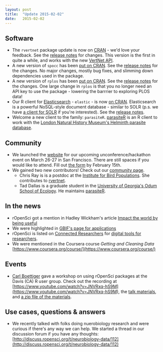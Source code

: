 ```yaml
---
layout: post
title:  "Update 2015-02-02"
date:   2015-02-02
---
```


## Software

* The `rvertnet` package update is now on [CRAN](http://cran.r-project.org/web/packages/rvertnet/index.html) - we'd love your feedback. See the [release notes](https://github.com/ropensci/rvertnet/releases/tag/v0.2.2) for changes. This version is the first in quite a while, and works with the new [VertNet API](https://github.com/VertNet/webapp/wiki/Introduction-to-the-VertNet-API).
* A new version of `spocc` has been [put on CRAN](http://cran.r-project.org/web/packages/spocc/index.html). See the [release notes](https://github.com/ropensci/spocc/releases/tag/v0.2.4) for the changes. No major changes, mostly bug fixes, and slimming down dependencies used in the package.
* A new version of `rplos` has been [put on CRAN](http://cran.r-project.org/web/packages/rplos/index.html). See the [release notes](https://github.com/ropensci/rplos/releases/tag/v0.4.6) for the changes. One large change in `rplos` is that you no longer need an API key to use the package - lowering the barrrier to exploring PLOS data!
* Our R client for [Elasticsearch](http://www.elasticsearch.org/) - `elastic` - is now [on CRAN](http://cran.r-project.org/web/packages/elastic/index.html). Elasticsearch is a powerful NoSQL-style document database - similar to SOLR (p.s. we have [a client for SOLR](http://cran.r-project.org/web/packages/solr/index.html) if you're interested). See the [release notes](https://github.com/ropensci/elastic/releases/tag/v0.3.0). 
* Welcome a new client to the family: `parasiteR`. [parasiteR](https://github.com/ropensci/parasiteR) is an R client to work with the [London Natural History Museum's Helminth parasite database](http://www.nhm.ac.uk/research-curation/scientific-resources/taxonomy-systematics/host-parasites/index.html).

## Community

* We launched the [website](http://unconf.ropensci.org/) for our upcoming unconference/hackathon event on March 26-27 in San Francisco. There are still spaces if you would like to attend. Fill out [the form](https://docs.google.com/forms/d/14nY7-6CdTKFb7A3j07KAayVqIqgDAzQgdRtyMLr8RiQ/viewform) by February 15th.
* We gained two new contributors! Check out our [community page](http://ropensci.org/community/#community).
    * Chris Ray is is a postdoc at the [Institute for Bird Populations](http://www.birdpop.org/). She contributes to [rvertnet](https://github.com/ropensci/rvertnet).
    * Tad Dallas is a graduate student in the [University of Georgia's Odum School of Ecology](http://www.ecology.uga.edu/). He maintains [parasiteR](https://github.com/ropensci/parasiteR).

## In the news

* rOpenSci got a mention in Hadley Wickham's article [Impact the world by being useful](http://bulletin.imstat.org/2014/12/hadley-wickham-impact-the-world-by-being-useful/)
* We were highlighted in [GBIF's page for applications](http://www.gbif.org/usingdata/dataapplications)
* rOpenSci is listed on [Connected Researchers](http://connectedresearchers.com/) for [digital tools for researchers](http://connectedresearchers.com/online-tools-for-researchers/).
* We were mentioned in the Coursera course _Getting and Cleaning Data_ [https://www.coursera.org/course/](https://www.coursera.org/course/)

## Events

* [Carl Boettiger](http://www.carlboettiger.info/) gave a workshop on using rOpenSci packages at the Davis (CA) R user group. Check out the recording at [https://www.youtube.com/watch?v=JNVRxq-hS9M](https://www.youtube.com/watch?v=JNVRxq-hS9M), the [talk materials](https://github.com/ropensci/workshops-davis-2015-01), and [a zip file of the materials](https://github.com/ropensci/workshops-davis-2015-01/archive/gh-pages.zip).

## Use cases, questions & answers

* We recently talked with folks doing nuerobiology research and were curious if there's any way we can help. We started a thread in our discussion forum if you have any thoughts: [http://discuss.ropensci.org/t/neurobiology-data/112](http://discuss.ropensci.org/t/neurobiology-data/112)

